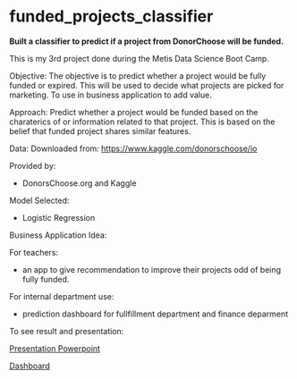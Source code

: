 # funded_projects_classifier
**Built a classifier to predict if a project from DonorChoose will be funded.**

This is my 3rd project done during the Metis Data Science Boot Camp.

Objective:
The objective is to predict whether a project would be fully funded or expired. This will be used to decide what projects are picked for marketing. To use in business application to add value.

Approach:
Predict whether a project would be funded based on the charaterics of or information related to that project. This is based on the belief that funded project shares similar features.


Data:
Downloaded from:
https://www.kaggle.com/donorschoose/io

Provided by:
- DonorsChoose.org and Kaggle

Model Selected:
- Logistic Regression

Business Application Idea:

For teachers:
- an app to give recommendation to improve their projects odd of being fully funded.

For internal department use:
- prediction dashboard for fullfillment department and finance deparment

To see result and presentation:

[Presentation Powerpoint](https://github.com/bainong007/funded_projects_classifier/blob/master/presentation/predict_funded_projects.pptx)

[Dashboard](https://github.com/bainong007/funded_projects_classifier/blob/master/tableau_dashboard/dashboard.png)

